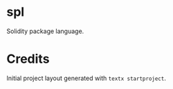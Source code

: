 # spl

Solidity package language.


# Credits

Initial project layout generated with `textx startproject`.